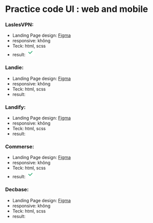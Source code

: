 # Practice code UI : web and mobile

### LaslesVPN:

- Landing Page design: [Figma](<https://www.figma.com/file/sbW1YEqb6RFzpMn420QQod/FREEBIES-Landingpage-LaslesVPN-(Community)?node-id=1%3A2>)
- responsive: không
- Teck: html, scss
- result: ![result](Resurce/success.png)

### Landie:

- Landing Page design: [Figma](<https://www.figma.com/file/XvkTXkS7hcGShs7oyW8hfg/Figma-Website-Template---Landie-Demo-(Community)?node-id=0%3A88>)
- responsive: không
- Teck: html, scss
- result:

### Landify:

- Landing Page design: [Figma](<https://www.figma.com/file/m5G1avfh8Ycj4M6BX7zUBh/Landify---Landing-Page-UI-Kit-(Community)?node-id=0%3A1>)
- responsive: không
- Teck: html, scss
- result:

### Commerse:

- Landing Page design: [Figma](https://www.figma.com/file/bJQnkGgO9MyEEy2Xb5u0Z7/woo-landing?node-id=23%3A74)
- responsive: không
- Teck: html, scss
- result: ![result](Resurce/success.png)

### Decbase:

- Landing Page design: [Figma](https://www.figma.com/file/Y3KCo2dzmj1fL8IoBmA6H8/Decbase?node-id=12%3A33)
- responsive: không
- Teck: html, scss
- result:
